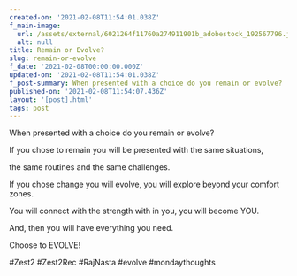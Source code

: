 ```yaml
---
created-on: '2021-02-08T11:54:01.038Z'
f_main-image:
  url: /assets/external/6021264f11760a274911901b_adobestock_192567796.jpeg
  alt: null
title: Remain or Evolve?
slug: remain-or-evolve
f_date: '2021-02-08T00:00:00.000Z'
updated-on: '2021-02-08T11:54:01.038Z'
f_post-summary: When presented with a choice do you remain or evolve?
published-on: '2021-02-08T11:54:07.436Z'
layout: '[post].html'
tags: post
---
```


When presented with a choice do you remain or evolve?

If you chose to remain you will be presented with the same situations,

the same routines and the same challenges.

If you chose change you will evolve, you will explore beyond your comfort zones.

You will connect with the strength with in you, you will become YOU.

And, then you will have everything you need.

Choose to EVOLVE!

#Zest2 #Zest2Rec #RajNasta #evolve #mondaythoughts

‍
